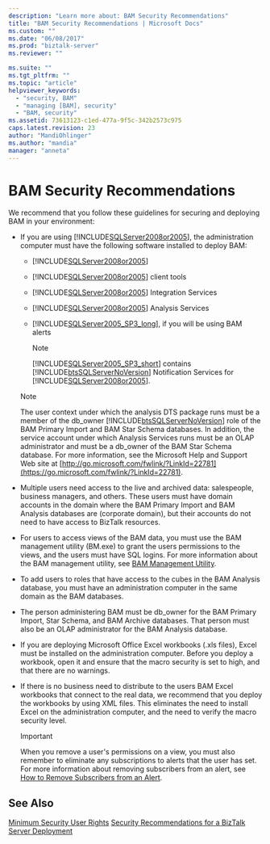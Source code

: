 ```yaml
---
description: "Learn more about: BAM Security Recommendations"
title: "BAM Security Recommendations | Microsoft Docs"
ms.custom: ""
ms.date: "06/08/2017"
ms.prod: "biztalk-server"
ms.reviewer: ""

ms.suite: ""
ms.tgt_pltfrm: ""
ms.topic: "article"
helpviewer_keywords:
  - "security, BAM"
  - "managing [BAM], security"
  - "BAM, security"
ms.assetid: 73613123-c1ed-477a-9f5c-342b2573c975
caps.latest.revision: 23
author: "MandiOhlinger"
ms.author: "mandia"
manager: "anneta"
---
```

# BAM Security Recommendations
We recommend that you follow these guidelines for securing and deploying BAM in your environment:

- If you are using [!INCLUDE[SQLServer2008or2005](../includes/sqlserver2008or2005-md.md)], the administration computer must have the following software installed to deploy BAM:

  - [!INCLUDE[SQLServer2008or2005](../includes/sqlserver2008or2005-md.md)]

  - [!INCLUDE[SQLServer2008or2005](../includes/sqlserver2008or2005-md.md)] client tools

  - [!INCLUDE[SQLServer2008or2005](../includes/sqlserver2008or2005-md.md)] Integration Services

  - [!INCLUDE[SQLServer2008or2005](../includes/sqlserver2008or2005-md.md)] Analysis Services

  - [!INCLUDE[SQLServer2005_SP3_long](../includes/sqlserver2005-sp3-long-md.md)], if you will be using BAM alerts

    > [!NOTE]
    >  [!INCLUDE[SQLServer2005_SP3_short](../includes/sqlserver2005-sp3-short-md.md)] contains [!INCLUDE[btsSQLServerNoVersion](../includes/btssqlservernoversion-md.md)] Notification Services for [!INCLUDE[SQLServer2008or2005](../includes/sqlserver2008or2005-md.md)].

  > [!NOTE]
  >  The user context under which the analysis DTS package runs must be a member of the db_owner [!INCLUDE[btsSQLServerNoVersion](../includes/btssqlservernoversion-md.md)] role of the BAM Primary Import and BAM Star Schema databases. In addition, the service account under which Analysis Services runs must be an OLAP administrator and must be a db_owner of the BAM Star Schema database. For more information, see the Microsoft Help and Support Web site at [http://go.microsoft.com/fwlink/?LinkId=22781](https://go.microsoft.com/fwlink/?LinkId=22781).

- Multiple users need access to the live and archived data: salespeople, business managers, and others. These users must have domain accounts in the domain where the BAM Primary Import and BAM Analysis databases are (corporate domain), but their accounts do not need to have access to BizTalk resources.

- For users to access views of the BAM data, you must use the BAM management utility (BM.exe) to grant the users permissions to the views, and the users must have SQL logins. For more information about the BAM management utility, see [BAM Management Utility](../core/bam-management-utility.md).

- To add users to roles that have access to the cubes in the BAM Analysis database, you must have an administration computer in the same domain as the BAM databases.

- The person administering BAM must be db_owner for the BAM Primary Import, Star Schema, and BAM Archive databases. That person must also be an OLAP administrator for the BAM Analysis database.

- If you are deploying Microsoft Office Excel workbooks (.xls files), Excel must be installed on the administration computer. Before you deploy a workbook, open it and ensure that the macro security is set to high, and that there are no warnings.

- If there is no business need to distribute to the users BAM Excel workbooks that connect to the real data, we recommend that you deploy the workbooks by using XML files. This eliminates the need to install Excel on the administration computer, and the need to verify the macro security level.

  > [!IMPORTANT]
  >  When you remove a user's permissions on a view, you must also remember to eliminate any subscriptions to alerts that the user has set. For more information about removing subscribers from an alert, see [How to Remove Subscribers from an Alert](../core/how-to-remove-subscribers-from-an-alert.md).

## See Also
 [Minimum Security User Rights](../core/minimum-security-user-rights.md)
 [Security Recommendations for a BizTalk Server Deployment](../core/security-recommendations-for-a-biztalk-server-deployment.md)
